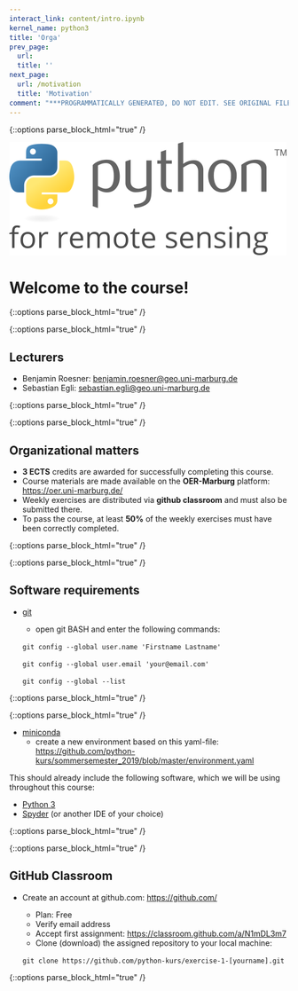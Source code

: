 ```yaml
---
interact_link: content/intro.ipynb
kernel_name: python3
title: 'Orga'
prev_page:
  url: 
  title: ''
next_page:
  url: /motivation
  title: 'Motivation'
comment: "***PROGRAMMATICALLY GENERATED, DO NOT EDIT. SEE ORIGINAL FILES IN /content***"
---
```



{::options parse_block_html="true" /}

    
![](images/logo/logo.png)

# Welcome to the course!


{::options parse_block_html="true" /}



{::options parse_block_html="true" /}

    
## Lecturers

- Benjamin Roesner: benjamin.roesner@geo.uni-marburg.de
- Sebastian Egli:   sebastian.egli@geo.uni-marburg.de


{::options parse_block_html="true" /}



{::options parse_block_html="true" /}

    
## Organizational matters

- **3 ECTS** credits are awarded for successfully completing this course.
- Course materials are made available on the **OER-Marburg** platform: https://oer.uni-marburg.de/
- Weekly exercises are distributed via **github classroom** and must also be submitted there.
- To pass the course, at least **50%** of the weekly exercises must have been correctly completed.


{::options parse_block_html="true" /}



{::options parse_block_html="true" /}

    
## Software requirements

- [git](https://git-scm.com/)
    - open git BASH and enter the following commands:
    
    `git config --global user.name 'Firstname Lastname'`

    `git config --global user.email 'your@email.com'`

    `git config --global --list`


{::options parse_block_html="true" /}



{::options parse_block_html="true" /}

    
- [miniconda](https://docs.conda.io/en/latest/miniconda.html)
    - create a new environment based on this yaml-file: https://github.com/python-kurs/sommersemester_2019/blob/master/environment.yaml

This should already include the following software, which we will be using throughout this course:
- [Python 3](https://www.python.org/downloads/)
- [Spyder](https://www.spyder-ide.org/) (or another IDE of your choice)


{::options parse_block_html="true" /}



{::options parse_block_html="true" /}

    
## GitHub Classroom

- Create an account at github.com: https://github.com/
    - Plan: Free
    - Verify email address
    - Accept first assignment: https://classroom.github.com/a/N1mDL3m7
    - Clone (download) the assigned repository to your local machine: 
    
    `git clone https://github.com/python-kurs/exercise-1-[yourname].git`


{::options parse_block_html="true" /}

